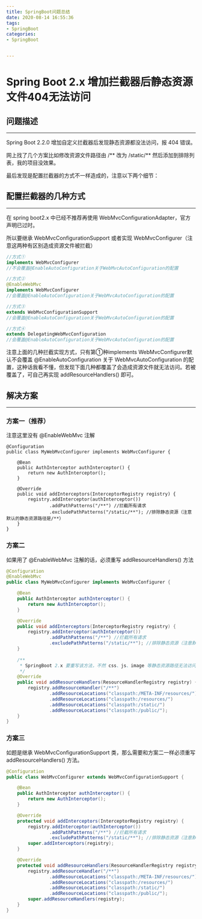 ```yaml
---
title: SpringBoot问题总结
date: 2020-08-14 16:55:36
tags:
- SpringBoot
categories: 
- SpringBoot


---
```


# Spring Boot 2.x 增加拦截器后静态资源文件404无法访问
## 问题描述
---
Spring Boot 2.2.0 增加自定义拦截器后发现静态资源都没法访问，报 404 错误。

网上找了几个方案比如修改资源文件路径由 /** 改为 /static/** 然后添加到排除列表，我的项目没效果。

最后发现是配置拦截器的方式不一样造成的，注意以下两个细节：
## 配置拦截器的几种方式
---
在 spring boot2.x 中已经不推荐再使用 WebMvcConfigurationAdapter，官方声明已过时。

所以要继承 WebMvcConfigurationSupport 或者实现 WebMvcConfigurer（注意这两种有区别造成资源文件被拦截）
```java
//方式①
implements WebMvcConfigurer 
//不会覆盖@EnableAutoConfiguration关于WebMvcAutoConfiguration的配置

//方式②
@EnableWebMvc
implements WebMvcConfigurer 
//会覆盖@EnableAutoConfiguration关于WebMvcAutoConfiguration的配置

//方式③
extends WebMvcConfigurationSupport 
//会覆盖@EnableAutoConfiguration关于WebMvcAutoConfiguration的配置

//方式④
extends DelegatingWebMvcConfiguration 
//会覆盖@EnableAutoConfiguration关于WebMvcAutoConfiguration的配置
```

注意上面的几种拦截实现方式，只有第①种implements WebMvcConfigurer默认不会覆盖 @EnableAutoConfiguration 关于 WebMvcAutoConfiguration 的配置，这种话我看不懂，但发现下面几种都覆盖了会造成资源文件就无法访问。若被覆盖了，可自己再实现 addResourceHandlers() 即可。

## 解决方案
---
### 方案一（推荐）
注意这里没有 @EnableWebMvc 注解
```
@Configuration
public class MyWebMvcConfigurer implements WebMvcConfigurer {

    @Bean
    public AuthInterceptor authInterceptor() {
        return new AuthInterceptor();
    }

    @Override
    public void addInterceptors(InterceptorRegistry registry) {
        registry.addInterceptor(authInterceptor())
                .addPathPatterns("/**") //拦截所有请求
                .excludePathPatterns("/static/**"); //排除静态资源（注意默认的静态资源路径是/**）
    }
}
```

### 方案二
如果用了 @EnableWebMvc 注解的话，必须重写 addResourceHandlers() 方法
```java
@Configuration
@EnableWebMvc
public class MyWebMvcConfigurer implements WebMvcConfigurer {

    @Bean
    public AuthInterceptor authInterceptor() {
        return new AuthInterceptor();
    }

    @Override
    public void addInterceptors(InterceptorRegistry registry) {
        registry.addInterceptor(authInterceptor())
                .addPathPatterns("/**") //拦截所有请求
                .excludePathPatterns("/static/**"); //排除静态资源（注意默认的静态资源路径是/**）
    }
    
    /**
     * SpringBoot 2.x 要重写该方法，不然 css、js、image 等静态资源路径无法访问
     */
    @Override
    public void addResourceHandlers(ResourceHandlerRegistry registry) {
        registry.addResourceHandler("/**")
                .addResourceLocations("classpath:/META-INF/resources/")
                .addResourceLocations("classpath:/resources/")
                .addResourceLocations("classpath:/static/")
                .addResourceLocations("classpath:/public/");
    }
}
```
### 方案三
如题是继承 WebMvcConfigurationSupport 类，那么需要和方案二一样必须重写 addResourceHandlers() 方法。
```java
@Configuration
public class WebMvcConfigurer extends WebMvcConfigurationSupport {

    @Bean
    public AuthInterceptor authInterceptor() {
        return new AuthInterceptor();
    }

    @Override
    protected void addInterceptors(InterceptorRegistry registry) {
        registry.addInterceptor(authInterceptor())
                .addPathPatterns("/**") //拦截所有请求
                .excludePathPatterns("/static/**"); //排除静态资源（注意默认的静态资源路径是/**）
        super.addInterceptors(registry);
    }

    @Override
    protected void addResourceHandlers(ResourceHandlerRegistry registry) {
        registry.addResourceHandler("/**")
                .addResourceLocations("classpath:/META-INF/resources/")
                .addResourceLocations("classpath:/resources/")
                .addResourceLocations("classpath:/static/")
                .addResourceLocations("classpath:/public/");
        super.addResourceHandlers(registry);
    }
}
```

